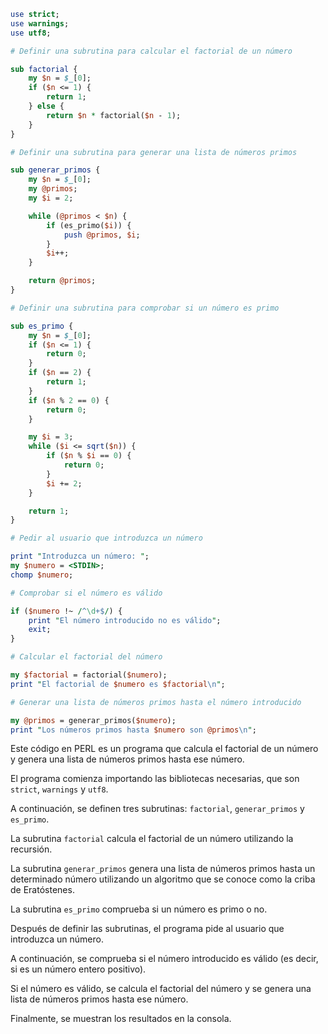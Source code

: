 ```perl
use strict;
use warnings;
use utf8;

# Definir una subrutina para calcular el factorial de un número

sub factorial {
    my $n = $_[0];
    if ($n <= 1) {
        return 1;
    } else {
        return $n * factorial($n - 1);
    }
}

# Definir una subrutina para generar una lista de números primos

sub generar_primos {
    my $n = $_[0];
    my @primos;
    my $i = 2;

    while (@primos < $n) {
        if (es_primo($i)) {
            push @primos, $i;
        }
        $i++;
    }

    return @primos;
}

# Definir una subrutina para comprobar si un número es primo

sub es_primo {
    my $n = $_[0];
    if ($n <= 1) {
        return 0;
    }
    if ($n == 2) {
        return 1;
    }
    if ($n % 2 == 0) {
        return 0;
    }

    my $i = 3;
    while ($i <= sqrt($n)) {
        if ($n % $i == 0) {
            return 0;
        }
        $i += 2;
    }

    return 1;
}

# Pedir al usuario que introduzca un número

print "Introduzca un número: ";
my $numero = <STDIN>;
chomp $numero;

# Comprobar si el número es válido

if ($numero !~ /^\d+$/) {
    print "El número introducido no es válido";
    exit;
}

# Calcular el factorial del número

my $factorial = factorial($numero);
print "El factorial de $numero es $factorial\n";

# Generar una lista de números primos hasta el número introducido

my @primos = generar_primos($numero);
print "Los números primos hasta $numero son @primos\n";

```

Este código en PERL es un programa que calcula el factorial de un número y genera una lista de números primos hasta ese número.

El programa comienza importando las bibliotecas necesarias, que son `strict`, `warnings` y `utf8`.

A continuación, se definen tres subrutinas: `factorial`, `generar_primos` y `es_primo`.

La subrutina `factorial` calcula el factorial de un número utilizando la recursión.

La subrutina `generar_primos` genera una lista de números primos hasta un determinado número utilizando un algoritmo que se conoce como la criba de Eratóstenes.

La subrutina `es_primo` comprueba si un número es primo o no.

Después de definir las subrutinas, el programa pide al usuario que introduzca un número.

A continuación, se comprueba si el número introducido es válido (es decir, si es un número entero positivo).

Si el número es válido, se calcula el factorial del número y se genera una lista de números primos hasta ese número.

Finalmente, se muestran los resultados en la consola.